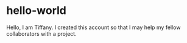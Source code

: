 # hello-world

Hello, I am Tiffany.
I created this account so that I may help my fellow collaborators with a project.
